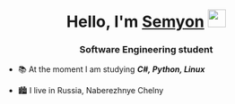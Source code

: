 <h1 align="center">Hello, I'm <a href="https://vk.com/sempa_ku" target="_blank">Semyon</a>
<img src="https://github.com/blackcater/blackcater/raw/main/images/Hi.gif" height="32"/></h1>
<h3 align="center">Software Engineering student</h3>


- 📚 At the moment I am studying ***C#, Python, Linux***

- 🏙 I live in Russia, Naberezhnye Chelny
